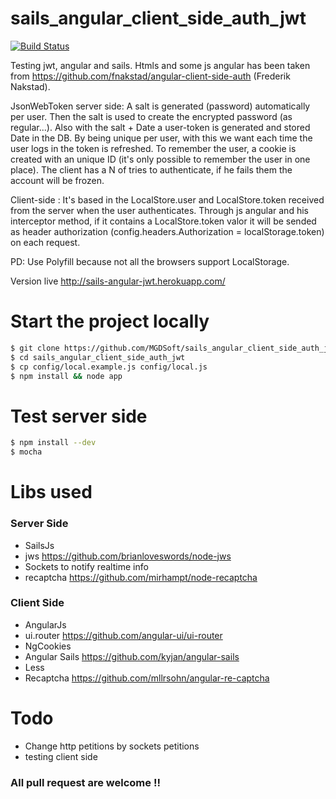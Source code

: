 sails_angular_client_side_auth_jwt
==================================

[![Build Status](https://secure.travis-ci.org/MGDSoft/sails_angular_auth_jsonwebtoken.png)](http://travis-ci.org/MGDSoft/lolreferrals)

Testing jwt, angular and sails. Htmls and some js angular has been taken from https://github.com/fnakstad/angular-client-side-auth (Frederik Nakstad).

JsonWebToken server side: A salt is generated (password) automatically per user. Then the salt is used to create the encrypted password (as regular...). Also with the salt + Date a user-token is generated and stored Date in the DB. By being unique per user, with this we want each time the user logs in the token is refreshed.
To remember the user, a cookie is created with an unique ID (it's only possible to remember the user in one place). The client has a N of tries to authenticate, if he fails them the account will be frozen.

Client-side : It's based in the LocalStore.user and LocalStore.token received from the server when the user authenticates.
Through js angular and his interceptor method, if it contains a LocalStore.token valor it will be sended as header authorization (config.headers.Authorization = localStorage.token) on each request.

PD: Use Polyfill because not all the browsers support LocalStorage.

Version live http://sails-angular-jwt.herokuapp.com/

# Start the project locally

```bash
$ git clone https://github.com/MGDSoft/sails_angular_client_side_auth_jwt.git
$ cd sails_angular_client_side_auth_jwt
$ cp config/local.example.js config/local.js
$ npm install && node app
```

# Test server side

```bash
$ npm install --dev
$ mocha
```

# Libs used

### Server Side

- SailsJs
- jws https://github.com/brianloveswords/node-jws
- Sockets to notify realtime info
- recaptcha https://github.com/mirhampt/node-recaptcha

### Client Side

- AngularJs
- ui.router https://github.com/angular-ui/ui-router
- NgCookies
- Angular Sails https://github.com/kyjan/angular-sails
- Less
- Recaptcha https://github.com/mllrsohn/angular-re-captcha


# Todo

- Change http petitions by sockets petitions
- testing client side


### All pull request are welcome !!